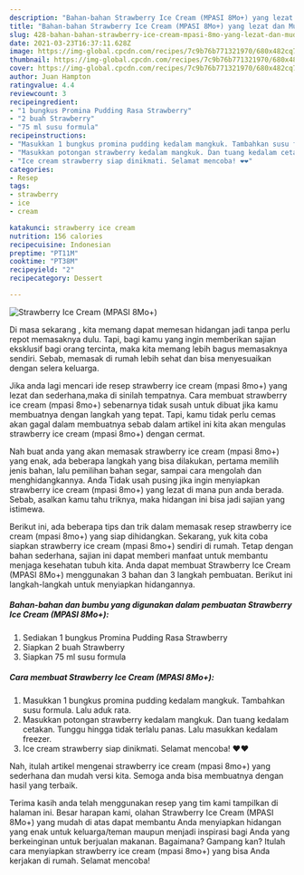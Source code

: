 ```yaml
---
description: "Bahan-bahan Strawberry Ice Cream (MPASI 8Mo+) yang lezat dan Mudah Dibuat"
title: "Bahan-bahan Strawberry Ice Cream (MPASI 8Mo+) yang lezat dan Mudah Dibuat"
slug: 428-bahan-bahan-strawberry-ice-cream-mpasi-8mo-yang-lezat-dan-mudah-dibuat
date: 2021-03-23T16:37:11.628Z
image: https://img-global.cpcdn.com/recipes/7c9b76b771321970/680x482cq70/strawberry-ice-cream-mpasi-8mo-foto-resep-utama.jpg
thumbnail: https://img-global.cpcdn.com/recipes/7c9b76b771321970/680x482cq70/strawberry-ice-cream-mpasi-8mo-foto-resep-utama.jpg
cover: https://img-global.cpcdn.com/recipes/7c9b76b771321970/680x482cq70/strawberry-ice-cream-mpasi-8mo-foto-resep-utama.jpg
author: Juan Hampton
ratingvalue: 4.4
reviewcount: 3
recipeingredient:
- "1 bungkus Promina Pudding Rasa Strawberry"
- "2 buah Strawberry"
- "75 ml susu formula"
recipeinstructions:
- "Masukkan 1 bungkus promina pudding kedalam mangkuk. Tambahkan susu formula. Lalu aduk rata."
- "Masukkan potongan strawberry kedalam mangkuk. Dan tuang kedalam cetakan. Tunggu hingga tidak terlalu panas. Lalu masukkan kedalam freezer."
- "Ice cream strawberry siap dinikmati. Selamat mencoba! ❤️❤️"
categories:
- Resep
tags:
- strawberry
- ice
- cream

katakunci: strawberry ice cream 
nutrition: 156 calories
recipecuisine: Indonesian
preptime: "PT11M"
cooktime: "PT38M"
recipeyield: "2"
recipecategory: Dessert

---
```



![Strawberry Ice Cream (MPASI 8Mo+)](https://img-global.cpcdn.com/recipes/7c9b76b771321970/680x482cq70/strawberry-ice-cream-mpasi-8mo-foto-resep-utama.jpg)

Di masa  sekarang , kita memang dapat memesan hidangan jadi tanpa perlu repot memasaknya dulu. Tapi, bagi kamu yang ingin memberikan sajian eksklusif bagi orang tercinta, maka kita memang lebih bagus memasaknya sendiri. Sebab, memasak di rumah lebih sehat dan bisa menyesuaikan dengan selera keluarga.

Jika anda lagi mencari ide resep strawberry ice cream (mpasi 8mo+) yang lezat dan sederhana,maka di sinilah tempatnya. Cara membuat strawberry ice cream (mpasi 8mo+)  sebenarnya tidak susah untuk dibuat jika kamu membuatnya dengan langkah yang tepat. Tapi, kamu tidak perlu cemas akan gagal dalam membuatnya 
sebab dalam artikel ini kita akan mengulas strawberry ice cream (mpasi 8mo+) dengan cermat.  



Nah buat anda yang akan memasak strawberry ice cream (mpasi 8mo+) yang enak, ada beberapa langkah yang bisa dilakukan, pertama memilih jenis bahan, lalu pemilihan bahan segar, sampai cara mengolah dan menghidangkannya. Anda Tidak usah pusing jika ingin menyiapkan strawberry ice cream (mpasi 8mo+) yang lezat di mana pun anda berada. Sebab, asalkan kamu  tahu triknya, maka hidangan ini bisa jadi sajian yang istimewa.

Berikut ini, ada beberapa tips dan trik dalam memasak resep strawberry ice cream (mpasi 8mo+) yang siap dihidangkan. Sekarang, yuk kita coba siapkan strawberry ice cream (mpasi 8mo+) sendiri di rumah. Tetap dengan bahan sederhana, sajian ini dapat memberi manfaat untuk membantu menjaga kesehatan tubuh kita. Anda dapat membuat Strawberry Ice Cream (MPASI 8Mo+) menggunakan 3 bahan dan 3 langkah pembuatan. Berikut ini langkah-langkah untuk menyiapkan hidangannya.

<!--inarticleads1-->

##### Bahan-bahan dan bumbu yang digunakan dalam pembuatan Strawberry Ice Cream (MPASI 8Mo+):

1. Sediakan 1 bungkus Promina Pudding Rasa Strawberry
1. Siapkan 2 buah Strawberry
1. Siapkan 75 ml susu formula




<!--inarticleads2-->

##### Cara membuat Strawberry Ice Cream (MPASI 8Mo+):

1. Masukkan 1 bungkus promina pudding kedalam mangkuk. Tambahkan susu formula. Lalu aduk rata.
1. Masukkan potongan strawberry kedalam mangkuk. Dan tuang kedalam cetakan. Tunggu hingga tidak terlalu panas. Lalu masukkan kedalam freezer.
1. Ice cream strawberry siap dinikmati. Selamat mencoba! ❤️❤️




Nah, itulah artikel mengenai  strawberry ice cream (mpasi 8mo+)  yang sederhana dan mudah versi kita. Semoga anda bisa membuatnya dengan hasil yang terbaik. 

Terima kasih anda telah menggunakan resep yang tim kami tampilkan di halaman ini. Besar harapan kami, olahan  Strawberry Ice Cream (MPASI 8Mo+) yang mudah di atas dapat membantu Anda menyiapkan hidangan yang enak untuk keluarga/teman maupun menjadi inspirasi bagi Anda yang berkeinginan untuk berjualan makanan. Bagaimana? Gampang kan? Itulah cara menyiapkan strawberry ice cream (mpasi 8mo+) yang bisa Anda kerjakan di rumah. Selamat mencoba!

